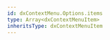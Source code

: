 ```yaml
---
id: dxContextMenu.Options.items
type: Array<dxContextMenuItem>
inheritsType: dxContextMenuItem
---
```

